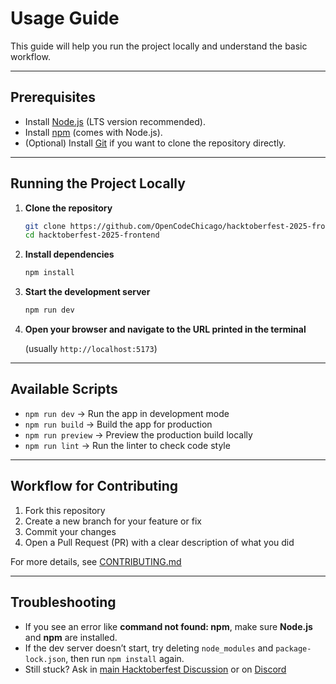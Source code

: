 # Usage Guide

This guide will help you run the project locally and understand the basic workflow.

---

## Prerequisites
- Install [Node.js](https://nodejs.org/) (LTS version recommended).  
- Install [npm](https://docs.npmjs.com/downloading-and-installing-node-js-and-npm) (comes with Node.js).  
- (Optional) Install [Git](https://git-scm.com/) if you want to clone the repository directly.

---

## Running the Project Locally

1. **Clone the repository**
   ```bash
   git clone https://github.com/OpenCodeChicago/hacktoberfest-2025-frontend.git
   cd hacktoberfest-2025-frontend
   ```

2. **Install dependencies**
   ```bash
   npm install
   ```

3. **Start the development server**
   ```bash
   npm run dev
   ```

4. **Open your browser and navigate to the URL printed in the terminal**

   (usually `http://localhost:5173`)

---

## Available Scripts

- `npm run dev` → Run the app in development mode
- `npm run build` → Build the app for production
- `npm run preview` → Preview the production build locally
- `npm run lint` → Run the linter to check code style

---

## Workflow for Contributing

1. Fork this repository
2. Create a new branch for your feature or fix
3. Commit your changes
4. Open a Pull Request (PR) with a clear description of what you did

For more details, see [CONTRIBUTING.md](../CONTRIBUTING.md)

---

## Troubleshooting

- If you see an error like **command not found: npm**, make sure **Node.js** and **npm** are installed.
- If the dev server doesn’t start, try deleting `node_modules` and `package-lock.json`, then run `npm install` again.
- Still stuck? Ask in [main Hacktoberfest Discussion](https://github.com/orgs/OpenCodeChicago/discussions/2) or on [Discord](https://discord.gg/t6MGsCqdFX)
